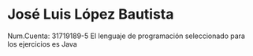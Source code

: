 # José Luis López Bautista
Num.Cuenta: 31719189-5
El lenguaje de programación seleccionado para los ejercicios es Java